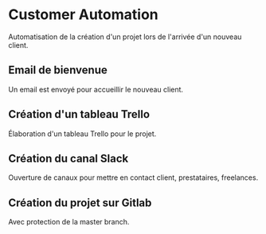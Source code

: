 # Customer Automation

Automatisation de la création d'un projet lors de l'arrivée d'un nouveau client.

## Email de bienvenue

Un email est envoyé pour accueillir le nouveau client.

## Création d'un tableau Trello

Élaboration d'un tableau Trello pour le projet.

## Création du canal Slack

Ouverture de canaux pour mettre en contact client, prestataires, freelances.

## Création du projet sur Gitlab

Avec protection de la master branch.
